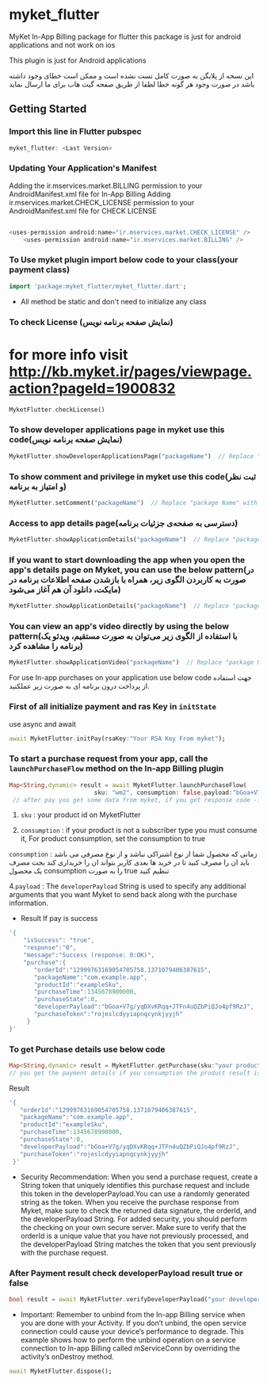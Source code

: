 # myket_flutter

MyKet In-App Billing package for flutter this package is just for android applications and not work on ios

This plugin is just for Android applications

این نسخه از پلایگن به صورت کامل تست نشده است  و ممکن است خطای وجود داشته باشد در صورت وجود هر گونه خطا لطفا از طریق صفحه گیت هاب برای ما ارسال نماید 

## Getting Started

### Import this line in Flutter pubspec
```dart
myket_flutter: <Last Version>
```

### Updating Your Application's Manifest
Adding the ir.mservices.market.BILLING permission to your AndroidManifest.xml file for In-App Billing
Adding ir.mservices.market.CHECK_LICENSE permission to your AndroidManifest.xml file for CHECK LICENSE
```dart

<uses-permission android:name="ir.mservices.market.CHECK_LICENSE" />
    <uses-permission android:name="ir.mservices.market.BILLING" />

```

### To Use myket plugin import below code to your class(your payment class)
```dart
import 'package:myket_flutter/myket_flutter.dart';
```

* All method be static and don't need to initialize any class


### To check License (نمایش صفحه برنامه نویس)
# for more info visit http://kb.myket.ir/pages/viewpage.action?pageId=1900832
```dart
MyketFlutter.checkLicense() 

```


### To show developer applications page in myket use this code(نمایش صفحه برنامه نویس)
```dart
MyketFlutter.showDeveloperApplicationsPage("packageName")  // Replace "package Name" with Your application Package Name. you can find package name on gradle file

```

### To show comment and privilege in myket use this code(ثبت نظر و امتیاز به برنامه)
```dart
MyketFlutter.setComment("packageName")  // Replace "package Name" with Your application Package Name. you can find package name on gradle file

```

### Access to app details page(دسترسی به صفحه‌ی جزئیات برنامه)
```dart
MyketFlutter.showApplicationDetails("packageName")  // Replace "package Name" with Your application Package Name. you can find package name on gradle file

```
### If you want to start downloading the app when you open the app's details page on Myket, you can use the below pattern(در صورت به‌ کار‌بردن الگوی زیر، همراه با بازشدن صفحه‌ اطلاعات برنامه در مایکت، دانلود آن هم آغاز می‌شود)
```dart
MyketFlutter.showApplicationDetails("packageName")  // Replace "package Name" with Your application Package Name. you can find package name on gradle file

```


### You can view an app's video directly by using the below pattern(با استفاده از الگوی زیر می‌توان به صورت مستقیم، ویدئو یک برنامه را مشاهده کرد)
```dart
MyketFlutter.showApplicationVideo("packageName")  // Replace "package Name" with Your application Package Name. you can find package name on gradle file

```




For use In-app purchases on your application use below code
جهت استفاده از پرداخت درون برنامه ای به صورت زیر عملکنید.

### First of all initialize payment and ras Key in `initState`
use async and await
```dart
await MyketFlutter.initPay(rsaKey:"Your RSA Key From myket");

```



### To start a purchase request from your app, call the `launchPurchaseFlow` method on the In-app Billing plugin
```dart
Map<String,dynamic> result = await MyketFlutter.launchPurchaseFlow(
                        sku: "wm2", consumption: false,payload:"bGoa+V7g/yqDXvKRqq+JTFn4uQZbPiQJo4pf9RzJ");
 // after pay you get some data from myket, if you get response code -1005 the payment is canceled by the user and  if get code 0  the payment is Success

```
1. `sku` : your product id on MyketFlutter

2. `consumption` : if your product is not a subscriber type you must consume it, For product consumption, set the consumption to true

 `consumption` : زمانی که محصول شما از نوع اشتراکی نباشد و از نوع مصرفی می باشد  باید ان را مصرف کنید تا در خرید ها بعدی کاربر بتواند ان را خریداری کند بجت مصرف یک محصول consumption را به صورت true تنظیم کنید

4.`payload` : The `developerPayload` String is used to specify any additional arguments that you want Myket to send back along with the purchase information.


* Result If pay is success
```dart
'{
    "isSuccess": "true",
    "response":"0",
    "message":"Success (response: 0:OK)",
    "purchase":{
       "orderId":"12999763169054705758.1371079406387615",
       "packageName":"com.example.app",
       "productId":"exampleSku",
       "purchaseTime":1345678900000,
       "purchaseState":0,
       "developerPayload":"bGoa+V7g/yqDXvKRqq+JTFn4uQZbPiQJo4pf9RzJ",
       "purchaseToken":"rojeslcdyyiapnqcynkjyyjh"
     }
}'
````


### To get Purchase details use below code
```dart
Map<String,dynamic> result = MyketFlutter.getPurchase(sku:"your product sku") // you can find sku(product id) in your application in-app section
// you get the payment details if you consumption the product result is null
```

Result
```dart
'{
   "orderId":"12999763169054705758.1371079406387615",
   "packageName":"com.example.app",
   "productId":"exampleSku",
   "purchaseTime":1345678900000,
   "purchaseState":0,
   "developerPayload":"bGoa+V7g/yqDXvKRqq+JTFn4uQZbPiQJo4pf9RzJ",
   "purchaseToken":"rojeslcdyyiapnqcynkjyyjh"
 }'
````

* Security Recommendation: When you send a purchase request, create a String token that uniquely identifies this purchase request and include this token in the developerPayload.You can use a randomly generated string as the token. When you receive the purchase response from Myket, make sure to check the returned data signature, the orderId, and the developerPayload String. For added security, you should perform the checking on your own secure server. Make sure to verify that the orderId is a unique value that you have not previously processed, and the developerPayload String matches the token that you sent previously with the purchase request.
### After Payment result check developerPayload result true or false
```dart
bool result = await MyketFlutter.verifyDeveloperPayload("your developerPayload");
```

* Important: Remember to unbind from the In-app Billing service when you are done with your Activity. If you don’t unbind, the open service connection could cause your device’s performance to degrade. This example shows how to perform the unbind operation on a service connection to In-app Billing called mServiceConn by overriding the activity’s onDestroy method.

```dart
await MyketFlutter.dispose();
```